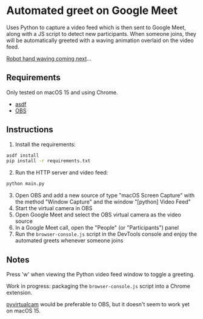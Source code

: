 # Automated greet on Google Meet

Uses Python to capture a video feed which is then sent to Google Meet, along with a JS script to detect new participants. When someone joins, they will be automatically greeted with a waving animation overlaid on the video feed.

[Robot hand waving coming next](https://github.com/grega/meet-greet/tree/build-hat)...

## Requirements

Only tested on macOS 15 and using Chrome.

* [asdf](https://asdf-vm.com/)
* [OBS](https://obsproject.com/)

## Instructions

1. Install the requirements:
```bash
asdf install
pip install -r requirements.txt
```
2. Run the HTTP server and video feed:
```bash
python main.py
```
3. Open OBS and add a new source of type "macOS Screen Capture" with the method "Window Capture" and the window "[python] Video Feed"
4. Start the virtual camera in OBS
5. Open Google Meet and select the OBS virtual camera as the video source
6. In a Google Meet call, open the "People" (or "Participants") panel
7. Run the `browser-console.js` script in the DevTools console and enjoy the automated greets whenever someone joins

## Notes

Press 'w' when viewing the Python video feed window to toggle a greeting.

Work in progress: packaging the `browser-console.js` script into a Chrome extension.

[pyvirtualcam](https://pypi.org/project/pyvirtualcam/) would be preferable to OBS, but it doesn't seem to work yet on macOS 15.
